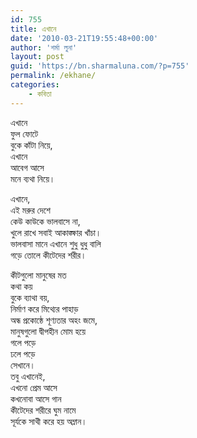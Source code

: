 ```yaml
---
id: 755
title: এখানে
date: '2010-03-21T19:55:48+00:00'
author: 'শর্মা লুনা'
layout: post
guid: 'https://bn.sharmaluna.com/?p=755'
permalink: /ekhane/
categories:
    - কবিতা
---
```


এখানে  
ফুল ফোটে  
বুকে কাঁটা নিয়ে,  
এখানে  
আবেগ আসে  
মনে ব্যথা নিয়ে।

এখানে,  
এই মরুর দেশে  
কেউ কাউকে ভালবাসে না,  
খুলে রাখে সবাই আকাঙ্ক্ষার খাঁচা।  
ভালবাসা মানে এখানে শুধু ধুধু বালি  
গড়ে তোলে কীটেদের শরীর।

কীটগুলো মানুষের মত  
কথা কয়  
বুকে ব্যাথা বয়,  
নির্মাণ করে মিথ্যের পাহাড়  
অন্ধ প্রকোষ্ঠে শূণ্যতার অহং জমে,  
মানুষগুলো দ্বীপহীন মোম হয়ে  
গলে পড়ে  
ঢলে পড়ে  
সেখানে।  
তবু এখানেই,  
এখনো প্রেম আসে  
কখনোবা আসে গান  
কীটেদের শরীরে ঘুম নামে  
সূর্যকে সাথী করে হয় অম্লান।